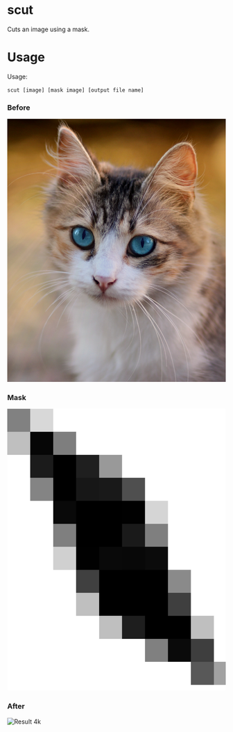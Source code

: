 # scut
Cuts an image using a mask.

# Usage
Usage:
```
scut [image] [mask image] [output file name]
```

### Before
![A 4k cat image](https://github.com/mocsy/supercut/blob/main/cat.jpg?raw=true)
### Mask
![An even larger mask image](https://github.com/mocsy/supercut/blob/main/mask_4k.png?raw=true)
### After
![Result 4k](https://github.com/mocsy/supercut/blob/main/result_4k.jpg?raw=true)
